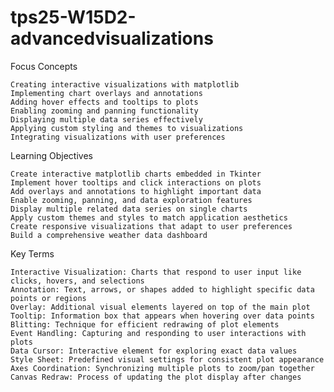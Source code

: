 # tps25-W15D2-advancedvisualizations

Focus Concepts

    Creating interactive visualizations with matplotlib
    Implementing chart overlays and annotations
    Adding hover effects and tooltips to plots
    Enabling zooming and panning functionality
    Displaying multiple data series effectively
    Applying custom styling and themes to visualizations
    Integrating visualizations with user preferences

Learning Objectives

    Create interactive matplotlib charts embedded in Tkinter
    Implement hover tooltips and click interactions on plots
    Add overlays and annotations to highlight important data
    Enable zooming, panning, and data exploration features
    Display multiple related data series on single charts
    Apply custom themes and styles to match application aesthetics
    Create responsive visualizations that adapt to user preferences
    Build a comprehensive weather data dashboard

Key Terms

    Interactive Visualization: Charts that respond to user input like clicks, hovers, and selections
    Annotation: Text, arrows, or shapes added to highlight specific data points or regions
    Overlay: Additional visual elements layered on top of the main plot
    Tooltip: Information box that appears when hovering over data points
    Blitting: Technique for efficient redrawing of plot elements
    Event Handling: Capturing and responding to user interactions with plots
    Data Cursor: Interactive element for exploring exact data values
    Style Sheet: Predefined visual settings for consistent plot appearance
    Axes Coordination: Synchronizing multiple plots to zoom/pan together
    Canvas Redraw: Process of updating the plot display after changes